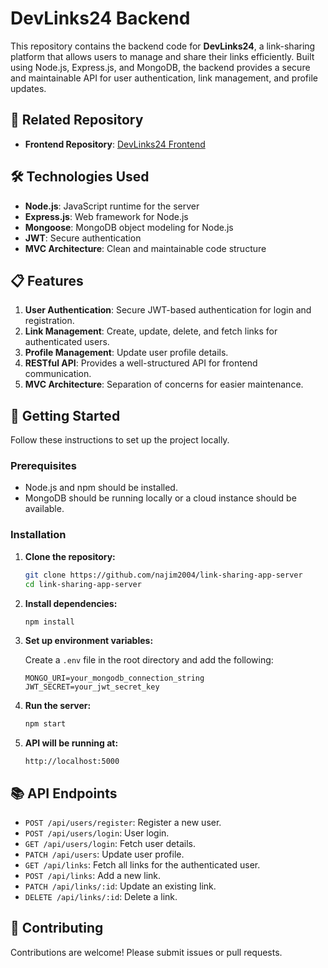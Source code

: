# DevLinks24 Backend

This repository contains the backend code for **DevLinks24**, a link-sharing platform that allows users to manage and share their links efficiently. Built using Node.js, Express.js, and MongoDB, the backend provides a secure and maintainable API for user authentication, link management, and profile updates.

## 🚀 Related Repository

- **Frontend Repository**: [DevLinks24 Frontend](https://github.com/najim2004/link-sharing-app-client)

## 🛠️ Technologies Used

- **Node.js**: JavaScript runtime for the server
- **Express.js**: Web framework for Node.js
- **Mongoose**: MongoDB object modeling for Node.js
- **JWT**: Secure authentication
- **MVC Architecture**: Clean and maintainable code structure

## 📋 Features

1. **User Authentication**: Secure JWT-based authentication for login and registration.
2. **Link Management**: Create, update, delete, and fetch links for authenticated users.
3. **Profile Management**: Update user profile details.
4. **RESTful API**: Provides a well-structured API for frontend communication.
5. **MVC Architecture**: Separation of concerns for easier maintenance.

## 📝 Getting Started

Follow these instructions to set up the project locally.

### Prerequisites

- Node.js and npm should be installed.
- MongoDB should be running locally or a cloud instance should be available.

### Installation

1. **Clone the repository:**

   ```bash
   git clone https://github.com/najim2004/link-sharing-app-server
   cd link-sharing-app-server
   ```

2. **Install dependencies:**

   ```bash
   npm install
   ```

3. **Set up environment variables:**

   Create a `.env` file in the root directory and add the following:

   ```plaintext
   MONGO_URI=your_mongodb_connection_string
   JWT_SECRET=your_jwt_secret_key
   ```

4. **Run the server:**

   ```bash
   npm start
   ```

5. **API will be running at:**
   ```
   http://localhost:5000
   ```

## 📚 API Endpoints

- `POST /api/users/register`: Register a new user.
- `POST /api/users/login`: User login.
- `GET /api/users/login`: Fetch user details.
- `PATCH /api/users`: Update user profile.
- `GET /api/links`: Fetch all links for the authenticated user.
- `POST /api/links`: Add a new link.
- `PATCH /api/links/:id`: Update an existing link.
- `DELETE /api/links/:id`: Delete a link.

## 🤝 Contributing

Contributions are welcome! Please submit issues or pull requests.
